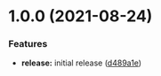 # 1.0.0 (2021-08-24)


### Features

* **release:** initial release ([d489a1e](https://github.com/dougkulak/dts-bundle/commit/d489a1e644b0066374252c82538c41b34b53ce4a))
